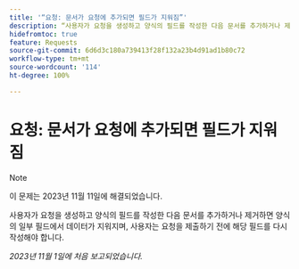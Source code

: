 ```yaml
---
title: '“요청: 문서가 요청에 추가되면 필드가 지워짐”'
description: “사용자가 요청을 생성하고 양식의 필드를 작성한 다음 문서를 추가하거나 제거하면 양식의 일부 필드에서 데이터가 지워지며, 사용자는 요청을 제출하기 전에 해당 필드를 다시 작성해야 합니다.”
hidefromtoc: true
feature: Requests
source-git-commit: 6d6d3c180a739413f28f132a23b4d91ad1b80c72
workflow-type: tm+mt
source-wordcount: '114'
ht-degree: 100%

---
```



# 요청: 문서가 요청에 추가되면 필드가 지워짐

>[!NOTE]
>
>이 문제는 2023년 11월 11일에 해결되었습니다.

사용자가 요청을 생성하고 양식의 필드를 작성한 다음 문서를 추가하거나 제거하면 양식의 일부 필드에서 데이터가 지워지며, 사용자는 요청을 제출하기 전에 해당 필드를 다시 작성해야 합니다.

_2023년 11월 1일에 처음 보고되었습니다._
